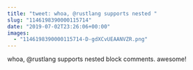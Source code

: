 ```yaml
---
title: "tweet: whoa, @rustlang supports nested "
slug: "1146198390000115714"
date: "2019-07-02T23:26:06+00:00"
images:
  - "1146198390000115714-D-gdXCvUEAANVZR.png"
---
```

whoa, @rustlang supports nested block comments. awesome! 